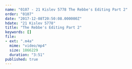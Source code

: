 ```yaml
---
name: "0107 - 21 Kislev 5778 The Rebbe's Editing Part 2"
order: "0107"
date: "2017-12-08T20:50:08.000000Z"
hdate: "21 Kislev 5778"
title: "The Rebbe's Editing Part 2"
keywords: []
file:
- ext: ".m4a"
  mime: "video/mp4"
  size: 1866229
  duration: "3:51"
published: true
---
```



